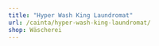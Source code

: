 ```yaml
---
title: "Hyper Wash King Laundromat"
url: /cainta/hyper-wash-king-laundromat/
shop: Wäscherei
---
```

